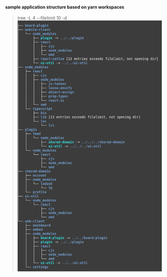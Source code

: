 #### sample application structure based on yarn workspaces

> tree -L 4 --filelimit 10 -d
![sample structure](/img/sample_structure.png)

